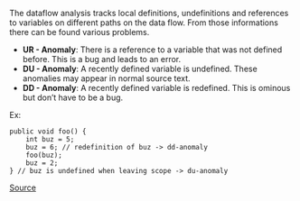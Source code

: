 The dataflow analysis tracks local definitions, undefinitions and references to variables on different paths on the data flow. From those informations there can be found various problems.

* **UR - Anomaly**: There is a reference to a variable that was not defined before. This is a bug and leads to an error.
* **DU - Anomaly**: A recently defined variable is undefined. These anomalies may appear in normal source text.
* **DD - Anomaly**: A recently defined variable is redefined. This is ominous but don’t have to be a bug.

Ex:

```
public void foo() {
	int buz = 5;
	buz = 6; // redefinition of buz -> dd-anomaly
	foo(buz);
	buz = 2;
} // buz is undefined when leaving scope -> du-anomaly
```

[Source](http://pmd.sourceforge.net/pmd-5.3.2/pmd-java/rules/java/controversial.html#DataflowAnomalyAnalysis)
